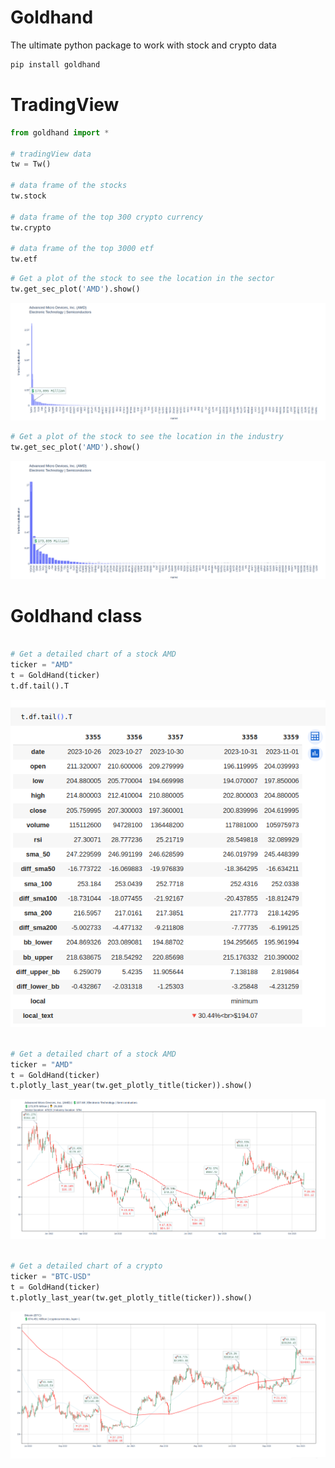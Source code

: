 # Goldhand
The ultimate python package to work with stock and crypto data

```bash
pip install goldhand
```


# TradingView


```python
from goldhand import *

# tradingView data
tw = Tw()

# data frame of the stocks 
tw.stock

# data frame of the top 300 crypto currency
tw.crypto

# data frame of the top 3000 etf
tw.etf

```

```python
# Get a plot of the stock to see the location in the sector 
tw.get_sec_plot('AMD').show()

```
![Sector plot](https://github.com/misrori/goldhand/blob/main/img/sec_plot.png?raw=true "Sector location of FDS")


```python
# Get a plot of the stock to see the location in the industry 
tw.get_sec_plot('AMD').show()

```
![Sector plot](https://github.com/misrori/goldhand/blob/main/img/ind_plot.png?raw=true  "Sector location of FDS")



# Goldhand class


```python

# Get a detailed chart of a stock AMD
ticker = "AMD"
t = GoldHand(ticker)
t.df.tail().T
```
![data structure](https://github.com/misrori/goldhand/blob/main/img/df_structure.png?raw=true "data structure")


```python

# Get a detailed chart of a stock AMD
ticker = "AMD"
t = GoldHand(ticker)
t.plotly_last_year(tw.get_plotly_title(ticker)).show()

```
!['Detailed stock chart'](https://github.com/misrori/goldhand/blob/main/img/stock_plot.png?raw=true  "Stock plot")

```python

# Get a detailed chart of a crypto
ticker = "BTC-USD"
t = GoldHand(ticker)
t.plotly_last_year(tw.get_plotly_title(ticker)).show()


```
!['Detailed crypto chart'](https://github.com/misrori/goldhand/blob/main/img/crypto_plot.png?raw=true  "crypto plot")




